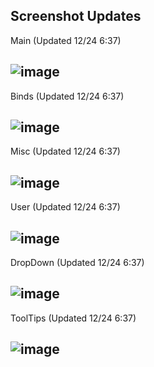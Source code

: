 Screenshot Updates
---------------------------------------------------------------------------------------------------------------
 Main (Updated 12/24 6:37)

![image](https://user-images.githubusercontent.com/83477843/147376195-d69a56e9-8f35-433d-aa67-e3a398397cec.png)
---------------------------------------------------------------------------------------------------------------
 Binds (Updated 12/24 6:37)

![image](https://user-images.githubusercontent.com/83477843/147376212-3165d308-da47-472d-8c11-aac3a035d457.png)
---------------------------------------------------------------------------------------------------------------
 Misc (Updated 12/24 6:37)

![image](https://user-images.githubusercontent.com/83477843/147376213-ff5c3360-d1d7-4d0d-a4d0-6ebe966d218d.png)
---------------------------------------------------------------------------------------------------------------
 User (Updated 12/24 6:37)

![image](https://user-images.githubusercontent.com/83477843/147376217-b9c8b1d3-38da-4b83-a554-41b5a4dab3d3.png)
---------------------------------------------------------------------------------------------------------------
 DropDown (Updated 12/24 6:37)

![image](https://user-images.githubusercontent.com/83477843/147376202-9732452e-bee3-4606-ac01-a0f23450e17a.png)
---------------------------------------------------------------------------------------------------------------
 ToolTips (Updated 12/24 6:37)

![image](https://user-images.githubusercontent.com/83477843/147376205-bfe6f61b-e8d9-4d05-ad02-9554c0791c41.png)
---------------------------------------------------------------------------------------------------------------
